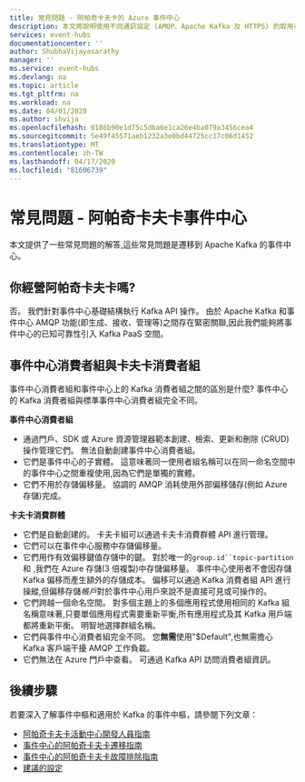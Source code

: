 ```yaml
---
title: 常見問題 - 阿帕奇卡夫卡的 Azure 事件中心
description: 本文將說明使用不同通訊協定 (AMQP、Apache Kafka 及 HTTPS) 的取用者和產生者如何在使用 Azure 事件中樞時交換事件。
services: event-hubs
documentationcenter: ''
author: ShubhaVijayasarathy
manager: ''
ms.service: event-hubs
ms.devlang: na
ms.topic: article
ms.tgt_pltfrm: na
ms.workload: na
ms.date: 04/01/2020
ms.author: shvija
ms.openlocfilehash: 0186b90e1d75c5dba6e1ca26e4ba079a3456cea4
ms.sourcegitcommit: 5e49f45571aeb1232a3e0bd44725cc17c06d1452
ms.translationtype: MT
ms.contentlocale: zh-TW
ms.lasthandoff: 04/17/2020
ms.locfileid: "81606739"
---
```

# <a name="frequently-asked-questions---event-hubs-for-apache-kafka"></a>常見問題 - 阿帕奇卡夫卡事件中心 
本文提供了一些常見問題的解答,這些常見問題是遷移到 Apache Kafka 的事件中心。

## <a name="do-you-run-apache-kafka"></a>你經營阿帕奇卡夫卡嗎?

否。  我們針對事件中心基礎結構執行 Kafka API 操作。  由於 Apache Kafka 和事件中心 AMQP 功能(即生成、接收、管理等)之間存在緊密關聯,因此我們能夠將事件中心的已知可靠性引入 Kafka PaaS 空間。

## <a name="event-hubs-consumer-group-vs-kafka-consumer-group"></a>事件中心消費者組與卡夫卡消費者組
事件中心消費者組和事件中心上的 Kafka 消費者組之間的區別是什麼? 事件中心的 Kafka 消費者組與標準事件中心消費者組完全不同。

**事件中心消費者組**

- 通過門戶、SDK 或 Azure 資源管理器範本創建、檢索、更新和刪除 (CRUD) 操作管理它們。 無法自動創建事件中心消費者組。
- 它們是事件中心的子實體。 這意味著同一使用者組名稱可以在同一命名空間中的事件中心之間重複使用,因為它們是單獨的實體。
- 它們不用於存儲偏移量。 協調的 AMQP 消耗使用外部偏移儲存(例如 Azure 存儲)完成。

**卡夫卡消費群體**

- 它們是自動創建的。  卡夫卡組可以通過卡夫卡消費群體 API 進行管理。
- 它們可以在事件中心服務中存儲偏移量。
- 它們用作有效偏移鍵值存儲中的鍵。 對於唯一的`group.id``topic-partition`和 ,我們在 Azure 存儲(3 倍複製)中存儲偏移量。 事件中心使用者不會因存儲 Kafka 偏移而產生額外的存儲成本。 偏移可以通過 Kafka 消費者組 API 進行操縱,但偏移存儲*帳戶*對於事件中心用戶來說不是直接可見或可操作的。  
- 它們跨越一個命名空間。 對多個主題上的多個應用程式使用相同的 Kafka 組名稱意味著,只要單個應用程式需要重新平衡,所有應用程式及其 Kafka 用戶端都將重新平衡。  明智地選擇群組名稱。
- 它們與事件中心消費者組完全不同。 您**無需**使用"$Default",也無需擔心 Kafka 客戶端干擾 AMQP 工作負載。
- 它們無法在 Azure 門戶中查看。 可通過 Kafka API 訪問消費者組資訊。

## <a name="next-steps"></a>後續步驟
若要深入了解事件中樞和適用於 Kafka 的事件中樞，請參閱下列文章：  

- [阿帕奇卡夫卡活動中心開發人員指南](apache-kafka-developer-guide.md)
- [事件中心的阿帕奇卡夫卡遷移指南](apache-kafka-migration-guide.md)
- [事件中心的阿帕奇卡夫卡故障排除指南](apache-kafka-troubleshooting-guide.md)
- [建議的設定](https://github.com/Azure/azure-event-hubs-for-kafka/blob/master/CONFIGURATION.md)

